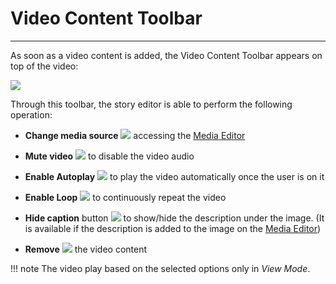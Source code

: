 # Video Content Toolbar
**********************

As soon as a video content is added, the Video Content Toolbar appears on top of the video: 

<img src="../img/content-video-toolbar/c-video-toolbar.jpg" class="ms-docimage"/>

Through this toolbar, the story editor is able to perform the following operation:

* **Change media source** <img src="../img/button/change-media2.jpg" class="ms-docbutton"/> accessing the [Media Editor](media-editor-window.md)

* **Mute video** <img src="../img/button/mute-video-button.jpg" class="ms-docbutton"/> to disable the video audio

* **Enable Autoplay** <img src="../img/button/autoplay-button.jpg" class="ms-docbutton"/> to play the video automatically once the user is on it

* **Enable Loop** <img src="../img/button/loop-botton.jpg" class="ms-docbutton"/> to continuously repeat the video

* **Hide caption** button <img src="../img/button/hide-caption.jpg" class="ms-docbutton"/> to show/hide the description under the image. (It is available if the description is added to the image on the [Media Editor](media-editor-window.md))

* **Remove** <img src="../img/button/remove2.jpg" class="ms-docbutton"/> the video content

!!! note
    The video play based on the selected options only in *View Mode*.